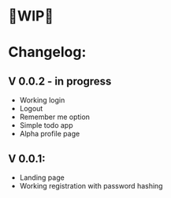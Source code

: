 # 🚧WIP🚧

# Changelog:
## V 0.0.2 - in progress
- Working login
- Logout
- Remember me option
- Simple todo app
- Alpha profile page
## V 0.0.1:
- Landing page
- Working registration with password hashing
